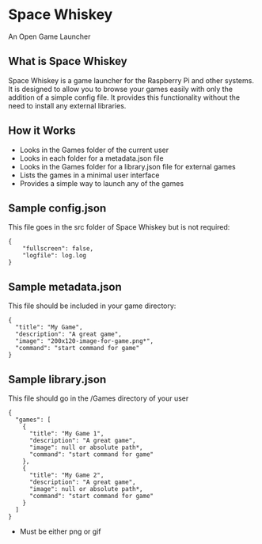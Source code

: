 # Space Whiskey
An Open Game Launcher

## What is Space Whiskey
Space Whiskey is a game launcher for the Raspberry Pi and other systems.
It is designed to allow you to browse your games easily with only the addition of a simple config file.
It provides this functionality without the need to install any external libraries.

## How it Works
- Looks in the Games folder of the current user
- Looks in each folder for a metadata.json file
- Looks in the Games folder for a library.json file for external games
- Lists the games in a minimal user interface
- Provides a simple way to launch any of the games

## Sample config.json
This file goes in the src folder of Space Whiskey but is not required:
```
{
    "fullscreen": false,
    "logfile": log.log
}
```

## Sample metadata.json
This file should be included in your game directory:
```
{
  "title": "My Game",
  "description": "A great game",
  "image": "200x120-image-for-game.png*",
  "command": "start command for game"
}
```

## Sample library.json
This file should go in the /Games directory of your user
```
{
  "games": [
    {
      "title": "My Game 1",
      "description": "A great game",
      "image": null or absolute path*,
      "command": "start command for game"
    },
    {
      "title": "My Game 2",
      "description": "A great game",
      "image": null or absolute path*,
      "command": "start command for game"
    }
  ]
}
```
* Must be either png or gif
